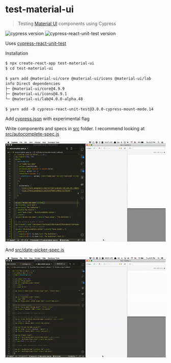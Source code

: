# test-material-ui
> Testing [Material UI](https://material-ui.com/) components using Cypress

![cypress version](https://img.shields.io/badge/cypress-5.4.0-brightgreen) ![cypress-react-unit-test version](https://img.shields.io/badge/cypress--react--unit--test-4.16.2-brightgreen)

Uses [cypress-react-unit-test](https://github.com/bahmutov/cypress-react-unit-test)

Installation

```shell
$ npx create-react-app test-material-ui
$ cd test-material-ui

$ yarn add @material-ui/core @material-ui/icons @material-ui/lab
info Direct dependencies
├─ @material-ui/core@4.9.9
├─ @material-ui/icons@4.9.1
└─ @material-ui/lab@4.0.0-alpha.48

$ yarn add -D cypress-react-unit-test@3.0.0-cypress-mount-mode.14
```

Add [cypress.json](cypress.json) with experimental flag

Write components and specs in [src](src) folder. I recommend looking at [src/autocomplete-spec.js](src/autocomplete-spec.js)

![Autocomplete test](images/autocomplete-demo.gif)

And [src/date-picker-spec.js](src/date-picker-spec.js)

![Date and time picker](images/date-pickers-demo.gif)
